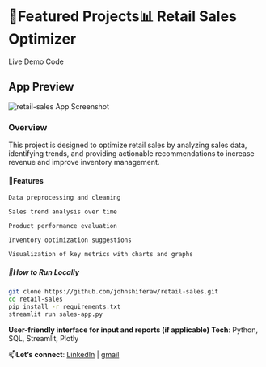 # **🚀Featured Projects**📊 **Retail Sales Optimizer**

Live Demo
Code


## **App Preview**
![retail-sales App Screenshot](https://github.com/user-attachments/assets/1f1cc284-87b4-4829-a77a-137796297012)

### **Overview**

This project is designed to optimize retail sales by analyzing sales data, identifying trends, and providing actionable recommendations to increase revenue and improve inventory management.

#### **🌟Features**

    Data preprocessing and cleaning

    Sales trend analysis over time

    Product performance evaluation

    Inventory optimization suggestions

    Visualization of key metrics with charts and graphs

##### **🔧How to Run Locally**
```bash
git clone https://github.com/johnshiferaw/retail-sales.git
cd retail-sales
pip install -r requirements.txt
streamlit run sales-app.py
```

**User-friendly interface for input and reports (if applicable)**
**Tech**: Python, SQL, Streamlit, Plotly

📫**Let’s connect**: [LinkedIn](https://www.linkedin.com/in/yohannes-shiferaw-107231360) | [gmail](mailto:yohannesshiferawameha@gmail.com)
